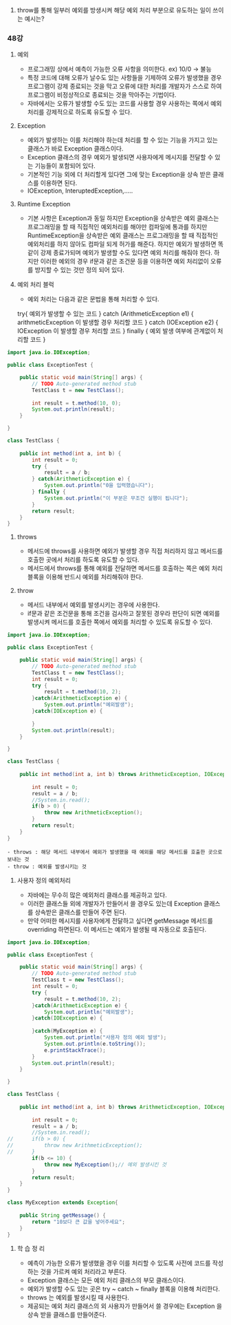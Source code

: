 1. throw를 통해 일부러 예외를 방생시켜 해당 예외 처리 부분으로 유도하는 일이 쓰이는 예시는?

### 48강

1. 예외

	- 프로그래밍 상에서 예측이 가능한 오류 사항을 의미한다. ex) 10/0 -> 불능
	- 특정 코드에 대해 오류가 날수도 있는 사항들을 기제하여 오류가 발생했을 경우 프로그램이 강제 종료되는 것을 막고 오류에 대한 처리를 개발자가 스스로 하여 프로그램이 비정상적으로 종료되는 것을 막아주는 기법이다.
	- 자바에서는 오류가 발생할 수도 있는 코드를 사용할 경우 사용하는 쪽에서 예외 처리를 강제적으로 하도록 유도할 수 있다.

1. Exception
	
	- 예외가 발생하는 이를 처리해야 하는데 처리를 할 수 있는 기능을 가지고 있는 클래스가 바로 Exception 클래스이다. 
	- Exception 클래스의 경우 예외가 발생되면 사용자에게 메시지를 전달할 수 있는 기능들이 포함되어 있다. 
	- 기본적인 기능 외에 더 처리할게 있다면 그에 맞는 Exception을 상속 받은 클래스를 이용하면 된다.
	- IOException, InteruptedException,.....

1. Runtime Exception
	- 기본 사항은 Exception과 동일 하지만 Exception을 상속받은 예외 클래스는 프로그래밍을 할 때 직접적인 예외처리를 해야만 컴파일에 통과를 하지만 RuntimeException을 상속받은 예외 클래스는 프로그래밍을 할 때 직접적인 예외처리를 하지 않아도 컴파일 되게 허가를 해준다. 하지만 예외가 발생하면 똑같이 강제 종료가되며 예외가 발생할 수도 있다면 예외 처리를 해줘야 한다. 하지만 이러한 예외의 경우 if문과 같은 조건문 등을 이용하면 예외 처리없이 오류를 방지할 수 있는 것만 정의 되어 있다.

1. 예외 처리 블럭

	- 예외 처리는 다음과 같은 문법을 통해 처리할 수 있다.

	try{
		예외가 발생할 수 있는 코드
	}  catch (ArithmeticException e1) {
		arithmeticException 이 발생할 경우 처리할 코드
	}  catch (IOException e2) {
	    IOException 이 발생할 경우 처리할 코드
	} finally {
    	예외 발생 여부에 관계없이 처리할 코드
    }

```Java
import java.io.IOException;

public class ExceptionTest {

	public static void main(String[] args) {
		// TODO Auto-generated method stub
		TestClass t = new TestClass();
		
		int result = t.method(10, 0);
		System.out.println(result);
	}

}

class TestClass {
	
	public int method(int a, int b) {
		int result = 0;
		try {
			result = a / b;
		} catch(ArithmeticException e) {
			System.out.println("0을 입력했습니다");
		} finally {
			System.out.println("이 부분은 무조건 실행이 됩니다");
		}
		return result;
	}
}
```

1. throws

	- 메서드에 throws를 사용하면 예외가 발생할 경우 직접 처리하지 않고 메서드를 호출한 곳에서 처리를 하도록 유도할 수 있다.
	- 메서드에서 throws를 통해 예외를 전달하면 메서드를 호출하는 쪽은 예외 처리 블록을 이용해 반드시 예외를 처리해줘야 한다.

1. throw

	- 메서드 내부에서 예외를 발생시키는 경우에 사용한다. 
	- if문과 같은 조건문을 통해 조건을 검사하고 잘못된 경우라 판단이 되면 예외를 발생시켜 메서드를 호출한 쪽에서 예외를 처리할 수 있도록 유도할 수 있다.

```Java
import java.io.IOException;

public class ExceptionTest {

	public static void main(String[] args) {
		// TODO Auto-generated method stub
		TestClass t = new TestClass();
		int result = 0;
		try {
			result = t.method(10, 2);
		}catch(ArithmeticException e) {
			System.out.println("예외발생");
		}catch(IOException e) {
			
		}
		System.out.println(result);
	}

}

class TestClass {
	
	public int method(int a, int b) throws ArithmeticException, IOException {
		
		int result = 0;
		result = a / b;
		//System.in.read();
		if(b > 0) {
			throw new ArithmeticException();
		}
		return result;
	}
}
```

	- throws : 해당 메서드 내부에서 예외가 발생했을 때 예외를 해당 메서드를 호출한 곳으로 보내는 것
	- throw : 예외를 발생시키는 것

1. 사용자 정의 예외처리 

	- 자바에는 무수히 많은 예외처리 클래스를 제공하고 있다.
	- 이러한 클래스들 외에 개발자가 만들어서 쓸 경우도 있는데 Exception 클래스를 상속받은 클래스를 만들어 주면 된다.
	- 만약 어떠한 메시지를 사용자에게 전달하고 싶다면 getMessage 메서드를 overriding 하면된다. 이 메서드는 예외가 발생될 때 자동으로 호출된다.

```Java
import java.io.IOException;

public class ExceptionTest {

	public static void main(String[] args) {
		// TODO Auto-generated method stub
		TestClass t = new TestClass();
		int result = 0;
		try {
			result = t.method(10, 2);
		}catch(ArithmeticException e) {
			System.out.println("예외발생");
		}catch(IOException e) {
			
		}catch(MyException e) {
			System.out.println("사용자 정의 예외 발생");
			System.out.println(e.toString());
			e.printStackTrace();
		}	
		System.out.println(result);
	}

}

class TestClass {
	
	public int method(int a, int b) throws ArithmeticException, IOException, MyException {
		
		int result = 0;
		result = a / b;
		//System.in.read();
//		if(b > 0) {
//			throw new ArithmeticException();
//		}
		if(b <= 10) {
			throw new MyException();// 예외 발생시킨 것
		}
		return result;
	}
}

class MyException extends Exception{
	
	public String getMessage() {
		return "10보다 큰 값을 넣어주세요";
	}
}
```

1. 학 습 정 리

	- 예측이 가능한 오류가 발생했을 경우 이를 처리할 수 있도록 사전에 코드를 작성하는 것을 가르켜 예외 처리라고 부른다.
	- Exception 클래스는 모든 예외 처리 클래스의 부모 클래스이다.
	- 예외가 발생할 수도 있는 곳은 try ~ catch ~ finally 블록을 이용해 처리한다. 
	- throws 는 예외를 발생시킬 때 사용한다.
	- 제공되는 예외 처리 클래스의 외 사용자가 만들어서 쓸 경우에는 Exception 을 상속 받을 클래스를 만들어준다. 